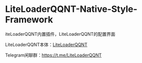 # LiteLoaderQQNT-Native-Style-Framework

iteLoaderQQNT内置插件，LiteLoaderQQNT的配置界面

LiteLoaderQQNT本体：[LiteLoaderQQNT](https://github.com/mo-jinran/LiteLoaderQQNT)

Telegram闲聊群：https://t.me/LiteLoaderQQNT
